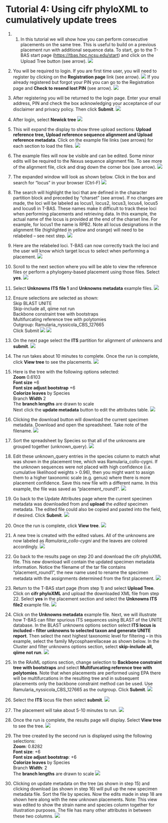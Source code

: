 # Tutorial 4: Using cifr phyloXML to cumulatively update trees

1. 1) In this tutorial we will show how you can perform consecutive placements on the same tree. This is useful to build on a previous placement run with additional sequence data. To start, go to the T-BAS start page (https://tbas.hpc.ncsu.edu/start) and click on the Upload Tree button (see arrow).
![](images/tbas-tutorial4/Tutorial4.1.png)

2. You will be required to login. If you are first time user, you will need to register by clicking on the **Registration page** link (see arrow).
![](images/tbas-tutorial4/Tutorial4.2.1.png)
If you already registered but forgot your PIN you can go to the Registration page and **Check to resend lost PIN** (see arrow).
![](images/tbas-tutorial4/Tutorial4.2.2.png)

3. After registering you will be returned to the login page. Enter your email address, PIN and check the box acknowledging your acceptance of our disclaimer and privacy policy. Then click **Submit**.
![](images/tbas-tutorial4/Tutorial4.3.png)

4. After login, select **Newick tree**
![](images/tbas-tutorial4/Tutorial4.4.png)

5.  This will expand the display to show three upload sections: **Upload reference tree, Upload reference sequence alignment and Upload reference metadata**.  Click on the example file links (see arrows) for each section to load the files.
![](images/tbas-tutorial4/Tutorial4.5.png)

6. The example files will now be visible and can be edited. Some minor edits will be required to the Nexus sequence alignment file. To see more of the alignment file, click and drag down the corner box (see arrow).
![](images/tbas-tutorial4/Tutorial4.6.png)

7. The expanded window will look as shown below.  Click in the box and search for “locus” in your browser (Ctrl-F)
![](images/tbas-tutorial4/Tutorial4.7.png)

8. The search will highlight the loci that are defined in the character partition block and preceded by “charset” (see arrow). If no changes are made, the loci will be labeled as locus1, locus2, locus3, locus4, locus5 and locus6 in T-BAS. These names make it difficult to track these loci when performing placements and retrieving data. In this example, the actual name of the locus is provided at the end of the charset line. For example, for locus1 the name is RPB2. Note all locus designations in the alignment file (highlighted in yellow and orange) will need to be relabeled – see next step.
![](images/tbas-tutorial4/Tutorial4.8.png)

9. Here are the relabeled loci. T-BAS can now correctly track the loci and the user will know which target locus to select when performing a placement.
![](images/tbas-tutorial4/Tutorial4.9.png)

10.  Scroll to the next section where you will be able to view the reference files or perform a phylogeny-based placement using those files. Select **yes**.
![](images/tbas-tutorial4/Tutorial4.10.png)

11. Select **Unknowns ITS file 1** and **Unknowns metadata** example files.
![](images/tbas-tutorial4/Tutorial4.11.png)

12. Ensure selections are selected as shown:  
    Skip BLAST UNITE  
    Skip-include all, qiime not run  
    Backbone constraint tree with bootstraps  
    Multifurcating reference tree with polytomies  
    Outgroup: Ramularia_nyssicola_CBS_127665  
    Click Submit
![](images/tbas-tutorial4/Tutorial4.12.1.png)
![](images/tbas-tutorial4/Tutorial4.12.2.png)

13. On the next page select the **ITS** partition for alignment of unknowns and **submit**.
![](images/tbas-tutorial4/Tutorial4.13.png)

14. The run takes about 10 minutes to complete. Once the run is complete, click **View tree** to see the placements.
![](images/tbas-tutorial4/Tutorial4.14.png)

15. Here is the tree with the following options selected:  
    **Zoom** 0.6103  
    **Font size** +6  
    **Font size adjust bootstrap** +6  
    **Colorize leaves** by Species  
    Branch **Width** 2   
    The **branch lengths** are drawn to scale  
    Next click the **update metadata** button to edit the attributes table.
![](images/tbas-tutorial4/Tutorial4.15.png)

16. Clicking the download button will download the current specimen metadata. Download and open the spreadsheet. Take note of the filename.
![](images/tbas-tutorial4/Tutorial4.16.png)

17. Sort the spreadsheet by Species so that all of the unknowns are grouped together (unknown_query). 
![](images/tbas-tutorial4/Tutorial4.17.png)

18.  Edit these unknown_query entries in the species column to match what was shown in the placement tree, which was Ramularia_collo-cygni.  If the unknown sequences were not placed with high confidence (i.e. cumulative likelihood weights > 0.96), then you might want to assign them to a higher taxonomic scale (e.g. genus) where there is more placement confidence. Save this new file with a different name. In this example, the file was saved as “placement_round1”.
![](images/tbas-tutorial4/Tutorial4.18.png)

19. Go back to the Update Attributes page where the current specimen metadata was downloaded from and **upload** the _edited_ specimen metadata. The edited file could also be copied and pasted into the field, if desired. Click **Submit**.
![](images/tbas-tutorial4/Tutorial4.19.png)

20. Once the run is complete, click **View tree**.
![](images/tbas-tutorial4/Tutorial4.20.png)

21. A new tree is created with the edited values. All of the unknowns are now labeled as _Ramularia_collo-cygni_ and the leaves are colored accordingly.
![](images/tbas-tutorial4/Tutorial4.21.png) 

22. Go back to the results page on step 20 and download the cifr phyloXML file. This new download will contain the updated specimen metadata information. Notice the filename of the tar file contains “placement_round1”, the new name used to rename the specimen metadata with the assignments determined from the first placement.
![](images/tbas-tutorial4/Tutorial4.22.png)

23. Return to the T-BAS start page (from step 1) and select **Upload Tree**. Click on **cifr phyloXML** and upload the downloaded XML file from step 22. Select **yes** in the placement section and select the **Unknowns ITS file2** example file.
![](images/tbas-tutorial4/Tutorial4.23.png)

24. Click on the **Unknowns metadata** example file. Next, we will illustrate how T-BAS can filter spurious ITS sequences using BLAST of the UNITE database. In the BLAST unknowns options section select **ITS locus is included – filter unknowns to selected taxon and generate UNITE report**. Then select the next highest taxonomic level for filtering – in this example, select the family Mycosphaerellaceae as shown below. In the Cluster and filter unknowns options section, select **skip-include all, qiime not run**.
![](images/tbas-tutorial4/Tutorial4.24.png)

25. In the RAxML options section, change selection to **Backbone constraint tree with bootstraps** and select **Multifurcating reference tree with polytomies**. Note that when placements are performed using EPA there will be multifurcations in the resulting tree and in subsequent placements only the backbone constraint method can be used.  Use Ramularia_nyssicola_CBS_127665 as the outgroup. Click **Submit**.
![](images/tbas-tutorial4/Tutorial4.25.png)

26. Select the **ITS** locus file then select **submit**.
![](images/tbas-tutorial4/Tutorial4.26.png)

27. The placement will take about 5-10 minutes to run.
![](images/tbas-tutorial4/Tutorial4.27.png)

28. Once the run is complete, the results page will display. Select **View tree** to see the tree.
![](images/tbas-tutorial4/Tutorial4.28.png)

29. The tree created by the second run is displayed using the following selections:  
    **Zoom**: 0.8282  
    **Font size**: +6  
    **Font size adjust bootstrap**: +6  
    **Colorize leaves** by Species  
    Branch **Width**: 2  
    The **branch lengths** are drawn to scale
![](images/tbas-tutorial4/Tutorial4.29.png)

30. Clicking on update metadata on the tree (as shown in step 15) and clicking download (as shown in step 16) will pull up the new specimen metadata file. Sort the file by species. Now the edits made in step 18 are shown here along with the new unknown placements. Note: This view was edited to show the strain name and species column together for illustration purposes. The file has many other attributes in between these two columns.
![](images/tbas-tutorial4/Tutorial4.30.png)